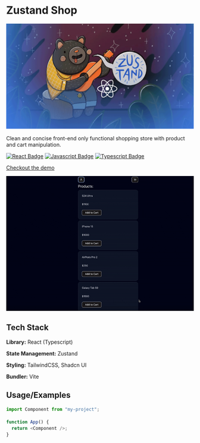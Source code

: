 # Zustand Shop

![Title](images/title.png)

Clean and concise front-end only functional shopping store with product and cart manipulation.

[![React Badge](https://img.shields.io/badge/-React-61DBFB?style=for-the-badge&labelColor=black&logo=react&logoColor=61DBFB)](#) [![Javascript Badge](https://img.shields.io/badge/-Javascript-F0DB4F?style=for-the-badge&labelColor=black&logo=javascript&logoColor=F0DB4F)](#) [![Typescript Badge](https://img.shields.io/badge/-Typescript-007acc?style=for-the-badge&labelColor=black&logo=typescript&logoColor=007acc)](#)

[Checkout the demo](https://vinodg006.github.io/zustand_shop/)

![Demo](images/demo.gif)

## Tech Stack

**Library:** React (Typescript)

**State Management:** Zustand

**Styling:** TailwindCSS, Shadcn UI

**Bundler:** Vite

## Usage/Examples

```javascript
import Component from "my-project";

function App() {
  return <Component />;
}
```

